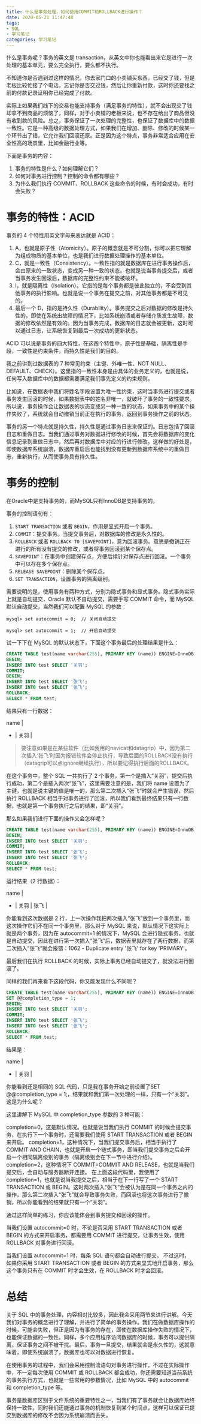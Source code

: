 ```yaml
---
title: 什么是事务处理，如何使用COMMIT和ROLLBACK进行操作？
date: 2020-05-21 11:47:48
tags:
- SQL
- 学习笔记
categories: 学习笔记
---
```

什么是事务呢？事务的英文是 transaction，从英文中你也能看出来它是进行一次处理的基本单元，要么完全执行，要么都不执行。

<!-- more -->

不知道你是否遇到过这样的情况，你去家门口的小卖铺买东西，已经交了钱，但是老板比较忙接了个电话，忘记你是否交过钱，然后让你重新付款，这时你还要找之前的付款记录证明你已经完成了付款。

实际上如果我们线下的交易也能支持事务（满足事务的特性），就不会出现交了钱却拿不到商品的烦恼了，同样，对于小卖铺的老板来说，也不存在给出了商品但没有收到款的风险。总之，事务保证了一次处理的完整性，也保证了数据库中的数据一致性。它是一种高级的数据处理方式，如果我们在增加、删除、修改的时候某一个环节出了错，它允许我们回滚还原。正是因为这个特点，事务非常适合应用在安全性高的场景里，比如金融行业等。

下面是事务的内容：
1. 事务的特性是什么？如何理解它们？
2. 如何对事务进行控制？控制的命令都有哪些？
3. 为什么我们执行 COMMIT、ROLLBACK 这些命令的时候，有时会成功，有时会失败？

# 事务的特性：ACID
事务的 4 个特性用英文字母来表达就是 ACID：
1. A，也就是原子性（Atomicity）。原子的概念就是不可分割，你可以把它理解为组成物质的基本单位，也是我们进行数据处理操作的基本单位。
2. C，就是一致性（Consistency）。一致性指的就是数据库在进行事务操作后，会由原来的一致状态，变成另一种一致的状态。也就是说当事务提交后，或者当事务发生回滚后，数据库的完整性约束不能被破坏。
3. I，就是隔离性（Isolation）。它指的是每个事务都是彼此独立的，不会受到其他事务的执行影响。也就是说一个事务在提交之前，对其他事务都是不可见的。
4. 最后一个 D，指的是持久性（Durability）。事务提交之后对数据的修改是持久性的，即使在系统出故障的情况下，比如系统崩溃或者存储介质发生故障，数据的修改依然是有效的。因为当事务完成，数据库的日志就会被更新，这时可以通过日志，让系统恢复到最后一次成功的更新状态。

ACID 可以说是事务的四大特性，在这四个特性中，原子性是基础，隔离性是手段，一致性是约束条件，而持久性是我们的目的。

我之前讲到过数据表的 7 种常见约束（主键、外唯一性、NOT NULL、DEFAULT、CHECK）。这里指的一致性本身是由具体的业务定义的，也就是说，任何写入数据库中的数据都需要满足我们事先定义的约束规则。

比如说，在数据表中我们将姓名字段设置为唯一性约束，这时当事务进行提交或者事务发生回滚的时候，如果数据表中的姓名非唯一，就破坏了事务的一致性要求。所以说，事务操作会让数据表的状态变成另一种一致的状态，如果事务中的某个操作失败了，系统就会自动撤销当前正在执行的事务，返回到事务操作之前的状态。

事务的另一个特点就是持久性，持久性是通过事务日志来保证的。日志包括了回滚日志和重做日志。当我们通过事务对数据进行修改的时候，首先会将数据库的变化信息记录到重做日志中，然后再对数据库中对应的行进行修改。这样做的好处是，即使数据库系统崩溃，数据库重启后也能找到没有更新到数据库系统中的重做日志，重新执行，从而使事务具有持久性。

# 事务的控制
在Oracle中是支持事务的，而MySQL只有InnoDB是支持事务的。

事务的控制语句有：
1. `START TRANSACTION` 或者 `BEGIN`，作用是显式开启一个事务。
2. `COMMIT`：提交事务。当提交事务后，对数据库的修改是永久性的。
3. `ROLLBACK` 或者 `ROLLBACK TO [SAVEPOINT]`，意为回滚事务。意思是撤销正在进行的所有没有提交的修改，或者将事务回滚到某个保存点。
4. `SAVEPOINT`：在事务中创建保存点，方便后续针对保存点进行回滚。一个事务中可以存在多个保存点。
5. `RELEASE SAVEPOINT`：删除某个保存点。
6. `SET TRANSACTION`，设置事务的隔离级别。

需要说明的是，使用事务有两种方式，分别为隐式事务和显式事务。隐式事务实际上就是自动提交，Oracle 默认不自动提交，需要手写 COMMIT 命令，而 MySQL 默认自动提交，当然我们可以配置 MySQL 的参数：
```
mysql> set autocommit = 0;  // 关闭自动提交
```
```
mysql> set autocommit = 1;  // 开启自动提交
```
试一下下在 MySQL 的默认状态下，下面这个事务最后的处理结果是什么：
```sql
CREATE TABLE test(name varchar(255), PRIMARY KEY (name)) ENGINE=InnoDB;
BEGIN;
INSERT INTO test SELECT '关羽';
COMMIT;
BEGIN;
INSERT INTO test SELECT '张飞';
INSERT INTO test SELECT '张飞';
ROLLBACK;
SELECT * FROM test;
```
结果只有一行数据：

name |
- |
关羽 |

> 要注意如果是在某些软件（比如我用的navicat和datagrip）中，因为第二次插入‘张飞’时因为报错软件会停止执行，导致后面的ROLLBACK没有执行（datagrip可以点ignore继续执行），所以要记得执行后面的ROLLBACK。

在这个事务中，整个 SQL 一共执行了 2 个事务，第一个是插入“关羽”，提交后执行成功，第二个是插入两次“张飞”，这里需要注意的是，我们将 name 设置为了主键，也就是说主键的值是唯一的，那么第二次插入“张飞”时就会产生错误，然后执行 ROLLBACK 相当于对事务进行了回滚，所以我们看到最终结果只有一行数据，也就是第一个事务执行之后的结果，即“关羽”。

那么如果我们进行下面的操作又会怎样呢？
```sql
CREATE TABLE test(name varchar(255), PRIMARY KEY (name)) ENGINE=InnoDB;
BEGIN;
INSERT INTO test SELECT '关羽';
COMMIT;
INSERT INTO test SELECT '张飞';
INSERT INTO test SELECT '张飞';
ROLLBACK;
SELECT * FROM test;
```
运行结果（2 行数据）：

name |
- |
关羽 |
张飞 |

你能看到这次数据是 2 行，上一次操作我把两次插入“张飞”放到一个事务里，而这次操作它们不在同一个事务里，那么对于 MySQL 来说，默认情况下这实际上就是两个事务，因为在 autocommit=1 的情况下，MySQL 会进行隐式事务，也就是自动提交，因此在进行第一次插入“张飞”后，数据表里就存在了两行数据，而第二次插入“张飞”就会报错：1062 - Duplicate entry '张飞' for key 'PRIMARY'。

最后我们在执行 ROLLBACK 的时候，实际上事务已经自动提交了，就没法进行回滚了。

同样的我们再来看下这段代码，你又能发现什么不同呢？
```sql
CREATE TABLE test(name varchar(255), PRIMARY KEY (name)) ENGINE=InnoDB;
SET @@completion_type = 1;
BEGIN;
INSERT INTO test SELECT '关羽';
COMMIT;
INSERT INTO test SELECT '张飞';
INSERT INTO test SELECT '张飞';
ROLLBACK;
SELECT * FROM test;
```
结果是：

name |
- |
关羽 |

你能看到还是相同的 SQL 代码，只是我在事务开始之前设置了SET @@completion_type = 1;，结果就和我们第一次处理的一样，只有一个“关羽”。这是为什么呢？

这里讲解下 MySQL 中 completion_type 参数的 3 种可能：

completion=0，这是默认情况。也就是说当我们执行 COMMIT 的时候会提交事务，在执行下一个事务时，还需要我们使用 START TRANSACTION 或者 BEGIN 来开启。
completion=1，这种情况下，当我们提交事务后，相当于执行了 COMMIT AND CHAIN，也就是开启一个链式事务，即当我们提交事务之后会开启一个相同隔离级别的事务（隔离级别会在下一节中进行介绍）。
completion=2，这种情况下 COMMIT=COMMIT AND RELEASE，也就是当我们提交后，会自动与服务器断开连接。
在上面这段代码里，我使用了 completion=1，也就是说当我提交之后，相当于在下一行写了一个 START TRANSACTION 或 BEGIN。这时两次插入“张飞”会被认为是在同一个事务之内的操作，那么第二次插入“张飞”就会导致事务失败，而回滚也将这次事务进行了撤销，所以你能看到的结果就只有一个“关羽”。

通过这样简单的练习，你应该能体会到事务提交和回滚的操作。

当我们设置 autocommit=0 时，不论是否采用 START TRANSACTION 或者 BEGIN 的方式来开启事务，都需要用 COMMIT 进行提交，让事务生效，使用 ROLLBACK 对事务进行回滚。

当我们设置 autocommit=1 时，每条 SQL 语句都会自动进行提交。
不过这时，如果你采用 START TRANSACTION 或者 BEGIN 的方式来显式地开启事务，那么这个事务只有在 COMMIT 时才会生效，在 ROLLBACK 时才会回滚。

# 总结
关于 SQL 中的事务处理，内容相对比较多，因此我会采用两节来进行讲解。今天我们对事务的概念进行了理解，并进行了简单的事务操作。我们在做数据库操作的时候，可能会失败，但正是因为有事务的存在，即使在数据库操作失败的情况下，也能保证数据的一致性。同样，多个应用程序访问数据库的时候，事务可以提供隔离，保证事务之间不被干扰。最后，事务一旦提交，结果就会是永久性的，这就意味着，即使系统崩溃了，数据库也可以对数据进行恢复。

在使用事务的过程中，我们会采用控制流语句对事务进行操作，不过在实际操作中，不一定每次使用 COMMIT 或 ROLLBACK 都会成功，你还需要知道当前系统的事务执行方式，也就是一些常用的参数情况，比如 MySQL 中的 autocommit 和 completion_type 等。

事务是数据库区别于文件系统的重要特性之一，当我们有了事务就会让数据库始终保持一致性，同时我们还能通过事务的机制恢复到某个时间点，这样可以保证已提交到数据库的修改不会因为系统崩溃而丢失。